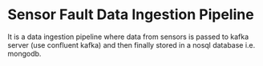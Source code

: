 # Sensor Fault Data Ingestion Pipeline

It is a data ingestion pipeline where data from sensors is passed to kafka server (use confluent kafka) and then finally stored in a nosql database i.e. mongodb.
